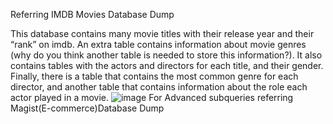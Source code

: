 Referring IMDB Movies Database Dump

This database contains many movie titles with their release year and their “rank” on imdb. 
An extra table contains information about movie genres (why do you think another table is needed to store this information?). 
It also contains tables with the actors and directors for each title, and their gender. 
Finally, there is a table that contains the most common genre for each director, and another table that contains information about the role each actor played in a movie.
![image](https://user-images.githubusercontent.com/113503622/212683482-0aebefb8-3962-4ddb-8e76-baad23609566.png)
For Advanced subqueries referring Magist(E-commerce)Database Dump
